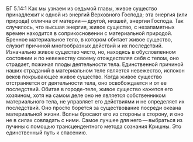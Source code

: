 БГ 5.14:1	Как мы узнаем из седьмой главы, живое существо принадлежит к одной из энергий Верховного Господа; эта энергия (или природа) отлична от материи — другой, низшей, энергии Господа. Так случилось, что высшая энергия, живое существо, с незапамятных времен находится в соприкосновении с материальной природой. Бренное материальное тело, в котором обитает живое существо, служит причиной многообразных действий и их последствий. Изначально живое существо чисто, но, находясь в обусловленном состоянии и по невежеству своему отождествляя себя с телом, оно страдает, пожиная плоды деятельности тела. Единственной причиной наших страданий в материальном теле является невежество, испокон веков покрывающее живое существо. Когда живое существо отстраняется от деятельности тела, оно освобождается и от ее последствий. Обитая в городе-теле, живое существо кажется его хозяином, хотя на самом деле оно не является собственником материального тела, не управляет его действиями и не определяет их последствий. Оно просто борется за существование посреди океана материальной жизни. Волны бросают его из стороны в сторону, и оно не в силах совладать с ними. Самое лучшее для него — выбраться из пучины с помощью трансцендентного метода сознания Кришны. Это единственный путь к спасению.